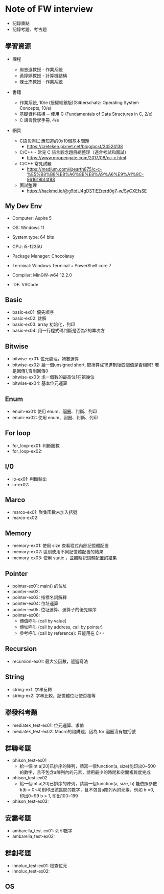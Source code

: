 # Note of FW interview #

* 記錄重點
* 記錄考題、考古題

## 學習資源 ##

* 課程
  * 周志遠教授 - 作業系統
  * 黃婷婷教授 - 計算機結構
  * 陳士杰教授 - 作業系統

* 書籍
  * 作業系統, 10/e (授權經銷版)(Silberschatz: Operating System Concepts, 10/e)
  * 基礎資料結構 ─ 使用 C (Fundamentals of Data Structures in C, 2/e)
  * C 語言教學手冊, 4/e

* 網頁
  * C語言測試 應知道的0x10個基本問題
    * <https://creteken.pixnet.net/blog/post/24524138>
  * C/C++ - 常見 C 語言觀念題目總整理（適合考試和面試）
    * <https://www.mropengate.com/2017/08/cc-c.html>
  * C/C++ 常見試題
    * <https://medium.com/@earth875/c-c-%E5%B8%B8%E8%A6%8B%E8%A9%A6%E9%A1%8C-961619b14f88>
  * 面試整理
    * <https://hackmd.io/@g9tdU4gDSTiEZrerd0g7-w/SyCXEfsSE>

## My Dev Env ##

* Computer: Aspire 5

* OS: Windows 11

* System type: 64 bits

* CPU: i5-1235U

* Package Manager: Chocolatey

* Terminal: Windows Terminal + PowerShell core 7

* Compiler: MinGW-w64 12.2.0

* IDE: VSCode

## Basic ##

* basic-ex01: 優先順序
* basic-ex02: 註解
* basic-ex03: array 初始化，列印
* basic-ex04: 用一行程式碼判斷是否為2的冪次方

## Bitwise ##

* bitwise-ex01: 位元處理，補數運算
* bitwise-ex02: 給一個unsigned short, 問換算成16進制後四個值是否相同? 若是回傳1,否則回傳0
* bitwise-ex03: 求一個數的最高位1在第幾位
* bitwise-ex04: 基本位元運算

## Enum ##

* enum-ex01: 使用 enum、迴圈、判斷、列印
* enum-ex02: 使用 enum、迴圈、判斷、列印

## For loop ##

* for_loop-ex01: 判斷圈數
* for_loop-ex02:

## I/0 ##

* io-ex01: 判斷輸出
* io-ex02:

## Marco ##

* marco-ex01: 聚集函數未加入括號
* marco-ex02:

## Memory ##

* memory-ex01: 使用 size 查看程式內部記憶體配置
* memory-ex02: 區別使用不同記憶體配置的結果
* memory-ex03: 使用 static ，並觀察記憶體配置的結果

## Pointer ##

* pointer-ex01: main() 的位址
* pointer-ex02:
* pointer-ex03: 指標名詞解釋
* pointer-ex04: 位址運算
* pointer-ex05: 位址運算、運算子的優先順序
* pointer-ex06:
  * 傳值呼叫 (call by value)
  * 傳址呼叫 (call by address, call by pointer)
  * 參考呼叫 (call by reference): 只能用在 C++

## Recursion ##

* recursion-ex01: 最大公因數，遞迴寫法

## String ##

* string-ex1: 字串反轉
* string-ex2: 字串比較，記憶體位址使否相等

## 聯發科考題 ##

* mediatek_test-ex01: 位元運算、求值
* mediatek_test-ex02: Macro的陷阱題，因為 for 迴圈沒有加括號

## 群聯考題 ##

* phison_test-ex01
  * 給一個int a[20]已排序的陣列，請寫一個function(a, size)能印出0~500的數字，且不包含a陣列內的元素，請用最少的時間和空間複雜度完成
* phison_test-ex02
  * 給一個int a[20]已排序的陣列，請寫一個function(a, size, b) 能依照參數b(b = 0~4)別印出該區間的數字，且不包含a陣列內的元素，例如 b =0, 印出0~99 b = 1, 印出100~199
* phison_test-ex03:

## 安霸考題 ##

* ambarella_test-ex01: 列印數字
* ambarella_test-ex02:

## 群創考題 ##

* innolux_test-ex01: 檢查位元
* innolux_test-ex02:

## OS ##
